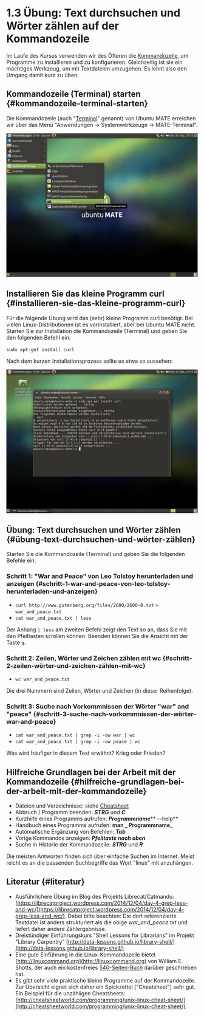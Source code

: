 # 1.3 Übung: Text durchsuchen und Wörter zählen auf der Kommandozeile

Im Laufe des Kursus verwenden wir des Öfteren die [Kommandozeile](https://de.wikipedia.org/wiki/Kommandozeile), um Programme zu installieren und zu konfigurieren. Gleichzeitig ist sie ein mächtiges Werkzeug, um mit Textdateien umzugehen. Es lohnt also den Umgang damit kurz zu üben.

## Kommandozeile \(Terminal\) starten {#kommandozeile-terminal-starten}

Die Kommandozeile \(auch "[Terminal](https://wiki.ubuntuusers.de/Terminal/)" genannt\) von Ubuntu MATE erreichen wir über das Menü "Anwendungen -&gt; Systemwerkzeuge -&gt; MATE-Terminal".

![](/images/mate-terminal.png)

## Installieren Sie das kleine Programm curl {#installieren-sie-das-kleine-programm-curl}

Für die folgende Übung wird das \(sehr\) kleine Programm curl benötigt. Bei vielen Linux-Distributionen ist es vorinstalliert, aber bei Ubuntu MATE nicht. Starten Sie zur Installation die Kommandozeile \(Terminal\) und geben Sie den folgenden Befehl ein:

`sudo apt-get install curl`

Nach dem kurzen Installationsprozess sollte es etwa so aussehen:

![](/images/curl-installieren.png)

## Übung: Text durchsuchen und Wörter zählen {#übung-text-durchsuchen-und-wörter-zählen}

Starten Sie die Kommandozeile \(Terminal\) und geben Sie die folgenden Befehle ein:

### Schritt 1: "War and Peace" von Leo Tolstoy herunterladen und anzeigen {#schritt-1-war-and-peace-von-leo-tolstoy-herunterladen-und-anzeigen}

* `curl http://www.gutenberg.org/files/2600/2600-0.txt`
  `>`
  `war_and_peace.txt`
* `cat war_and_peace.txt | less`

Der Anhang `| less` am zweiten Befehl zeigt den Text so an, dass Sie mit den Pfeiltasten scrollen können. Beenden können Sie die Ansicht mit der Taste `q`.

### Schritt 2: Zeilen, Wörter und Zeichen zählen mit wc {#schritt-2-zeilen-wörter-und-zeichen-zählen-mit-wc}

* `wc war_and_peace.txt`

Die drei Nummern sind Zeilen, Wörter und Zeichen \(in dieser Reihenfolge\).

### Schritt 3: Suche nach Vorkommnissen der Wörter "war" and "peace" {#schritt-3-suche-nach-vorkommnissen-der-wörter-war-and-peace}

* `cat war_and_peace.txt | grep -i -ow war | wc`
* `cat war_and_peace.txt | grep -i -ow peace | wc`

Was wird häufiger in diesem Text erwähnt? Krieg oder Frieden?

## Hilfreiche Grundlagen bei der Arbeit mit der Kommandozeile {#hilfreiche-grundlagen-bei-der-arbeit-mit-der-kommandozeile}

* Dateien und Verzeichnisse: siehe [Cheatsheet](http://cheatsheetworld.com/programming/unix-linux-cheat-sheet/)
* Abbruch / Programm beenden: _**STRG**_ und _**C**_
* Kurzhilfe eines Programms aufrufen: _**Programmname**_** --help**
* Handbuch eines Programms aufrufen: **man **_** Programmname**_
* Automatische Ergänzung von Befehlen: _**Tab**_
* Vorige Kommandos anzeigen: _**Pfeiltaste nach oben**_
* Suche in Historie der Kommandozeile: _**STRG**_ und _**R**_

Die meisten Antworten finden sich über einfache Suchen im Internet. Meist reicht es an die passenden Suchbegriffe das Wort "linux" mit anzuhängen.

## Literatur {#literatur}

* Ausführlichere Übung im Blog des Projekts Librecat/Catmandu: [https://librecatproject.wordpress.com/2014/12/04/day-4-grep-less-and-wc/](https://librecatproject.wordpress.com/2014/12/04/day-4-grep-less-and-wc/). Dabei bitte beachten: Die dort referenzierte Textdatei ist anders strukturiert als die obige _war\_and\_peace.txt_ und liefert daher andere Zählergebnisse.
* Dreistündiger Einführungskurs "Shell Lessons for Librarians" im Projekt "Library Carpentry" 
  [http://data-lessons.github.io/library-shell/](http://data-lessons.github.io/library-shell/)
* Eine gute Einführung in die Linux-Kommandozeile bietet [http://linuxcommand.org](http://linuxcommand.org) von William E. Shotts, der auch ein kostenfreies [540-Seiten-Buch](http://linuxcommand.org/tlcl.php) darüber geschrieben hat.
* Es gibt sehr viele praktische kleine Programme auf der Kommandozeile. Zur Übersicht eignet sich daher ein Spickzettel \("Cheatsheet"\) sehr gut. Ein Beispiel für die unzähligen Cheatsheets: 
  [http://cheatsheetworld.com/programming/unix-linux-cheat-sheet/](http://cheatsheetworld.com/programming/unix-linux-cheat-sheet/).



